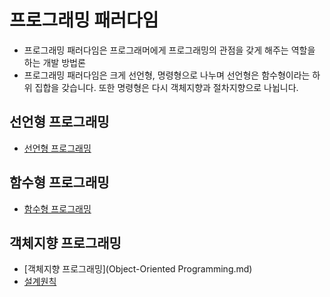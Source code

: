 프로그래밍 패러다임
=
- 프로그래밍 패러다임은 프로그래머에게 프로그래밍의 관점을 갖게 해주는 역할을 하는 개발 방법론
- 프로그래밍 패러다임은 크게 선언형, 명령형으로 나누며 선언형은 함수형이라는 하위 집합을 갖습니다. 또한 명령형은 다시 객체지향과 절차지향으로 나뉩니다.

선언형 프로그래밍
-
- [선언형 프로그래밍](DeclarativeProgramming.md)

함수형 프로그래밍
-
- [함수형 프로그래밍](DeclarativeProgramming.md)

객체지향 프로그래밍
-
- [객체지향 프로그래밍](Object-Oriented Programming.md)
- [설계원칙](SOLID.md)
